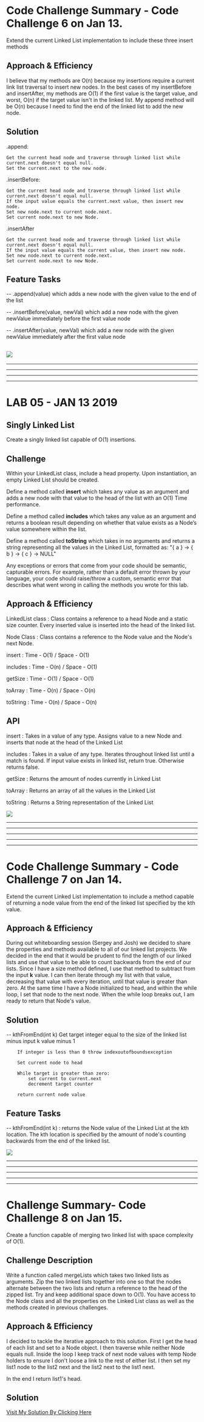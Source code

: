 # Code Challenge Summary - Code Challenge 6 on Jan 13. 

Extend the current Linked List implementation to include these three insert methods

## Approach & Efficiency
I believe that my methods are O(n) because my insertions require a current link list traversal to insert new nodes.  In the best cases of my insertBefore and insertAfter, my methods are O(1) if the first value is the target value, and worst, O(n) if the target value isn't in the linked list.  My append method will be O(n) because I need to find the end of the linked list to add the new node. 

## Solution
.append:

    Get the current head node and traverse through linked list while current.next doesn't equal null.
    Set the current.next to the new node.
.insertBefore:

    Get the current head node and traverse through linked list while current.next doesn't equal null.
    If the input value equals the current.next value, then insert new node.
    Set new node.next to current node.next.
    Set current node.next to new Node.
.insertAfter

    Get the current head node and traverse through linked list while current.next doesn't equal null.
    If the input value equals the current value, then insert new node.
    Set new node.next to current node.next.
    Set current node.next to new Node.


## Feature Tasks
-- .append(value) which adds a new node with the given value to the end of the list

-- .insertBefore(value, newVal) which add a new node with the given newValue immediately before the first value node

-- .insertAfter(value, newVal) which add a new node with the given newValue immediately after the first value node

![](https://github.com/micahThor/data-structures-and-algorithms/blob/master/assets/threeLLinsert.jpg)
---
---
---
---
---


# LAB 05 - JAN 13 2019

## Singly Linked List
Create a singly linked list capable of O(1) insertions.  


## Challenge
Within your LinkedList class, include a head property. Upon instantiation, an empty Linked List should be created.

Define a method called **insert** which takes any value as an argument and adds a new node with that value to the head of the list with an O(1) Time performance.

Define a method called **includes** which takes any value as an argument and returns a boolean result depending on whether that value exists as a Node’s value somewhere within the list.

Define a method called **toString** which takes in no arguments and returns a string representing all the values in the Linked List, formatted as:
"{ a } -> { b } -> { c } -> NULL"

Any exceptions or errors that come from your code should be semantic, capturable errors. For example, rather than a default error thrown by your language, your code should raise/throw a custom, semantic error that describes what went wrong in calling the methods you wrote for this lab.

## Approach & Efficiency

LinkedList class :  Class contains a reference to a head Node and a static size counter.  Every inserted value is inserted into the head of the linked list.

Node Class       :  Class contains a reference to the Node value and the Node's next Node.

insert   : Time - O(1) / Space - O(1)

includes : Time - O(n) / Space - O(1)

getSize  : Time - O(1) / Space - O(1)

toArray  : Time - O(n) / Space - O(n)

toString : Time - O(n) / Space - O(n)

## API
<!-- Description of each method publicly available to your Linked List -->
insert     : Takes in a value of any type.  Assigns value to a new Node and inserts that node at the head of the Linked List

includes   : Takes in a value of any type.  Iterates throughout linked list until a match is found.  If input value exists in linked list, return true.  Otherwise returns false.

getSize    : Returns the amount of nodes currently in Linked List

toArray    : Returns an array of all the values in the Linked List

toString   : Returns a String representation of the Linked List

![](https://github.com/micahThor/data-structures-and-algorithms/blob/master/assets/threeLLinsert.jpg)

---
---
---
---
---

# Code Challenge Summary - Code Challenge 7 on Jan 14. 

Extend the current Linked List implementation to include a method capable of returning a node value from the end of the linked list specified by the kth value.

## Approach & Efficiency

During out whiteboarding session (Sergey and Josh) we decided to share the properties and methods available to all of our linked list projects.  We decided in the end that it would be prudent to find the length of our linked lists and use that value to be able to count backwards from the end of our lists.  Since I have a size method defined, I use that method to subtract from the input **k** value.  I can then iterate through my list with that value, decreasing that value with every iteration, until that value is greater than zero.  At the same time I have a Node initialized to head, and within the while loop, I set that node to the next node.  When the while loop breaks out, I am ready to return that Node's value.


## Solution

-- kthFromEnd(int k)
        Get target integer equal to the size of the linked list minus input k value minus 1
        
        If integer is less than 0 throw indexoutofboundsexception
        
        Set current node to head
        
        While target is greater than zero:
            set current to current.next
            decrement target counter
         
        return current node value

## Feature Tasks

-- kthFromEnd(int k) : returns the Node value of the Linked List at the kth location.  The kth location is specified by the amount of node's counting backwards from the end of the linked list.

![](https://github.com/micahThor/data-structures-and-algorithms/blob/master/assets/code%20ch%207.jpg)


---
---
---
---
---

# Challenge Summary- Code Challenge 8 on Jan 15. 

Create a function capable of merging two linked list with space complexity of O(1).


## Challenge Description

Write a function called mergeLists which takes two linked lists as arguments. Zip the two linked lists together into one so that the nodes alternate between the two lists and return a reference to the head of the zipped list. Try and keep additional space down to O(1). You have access to the Node class and all the properties on the Linked List class as well as the methods created in previous challenges.


## Approach & Efficiency

I decided to tackle the iterative approach to this solution.  First I get the head of each list and set to a Node object.  I then traverse while neither Node equals null.  Inside the loop I keep track of next node values with temp Node holders to ensure I don't loose a link to the rest of either list.  I then set my list1 node to the list2 next and the list2 next to the list1 next. 

In the end I return list1's head.


## Solution
[Visit My Solution By Clicking Here](https://github.com/micahThor/data-structures-and-algorithms/blob/master/Data-Structures/src/main/java/linkedlist/LinkedList.java)

![]()
